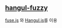 [hangul-fuzzy](https://quadflask.github.io/hangul-fuzzy)
-----

[fuse.js](https://fusejs.io/) 와 [Hangul.js](https://github.com/e-/Hangul.js)를 이용

